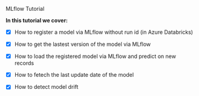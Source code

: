 MLflow Tutorial


**In this tutorial we cover:**
- [x] How to register a model via MLflow without run id (in Azure Databricks)
- [x] How to get the lastest version of the model via MLflow
- [x] How to load the registered model via MLflow and predict on new records
- [x] How to fetech the last update date of the model 
- [x] How to detect model drift


